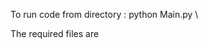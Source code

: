 To run code from directory : python Main.py <path to folder containing required files>\


The required files are

